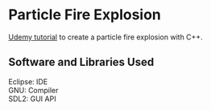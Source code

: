 # Particle Fire Explosion
[Udemy tutorial](https://www.udemy.com/course/free-learn-c-tutorial-beginners/learn/lecture/1747908#overview) to create a particle fire explosion with C++. 

## Software and Libraries Used
Eclipse: IDE <br>
GNU: Compiler <br>
SDL2: GUI API <br>
